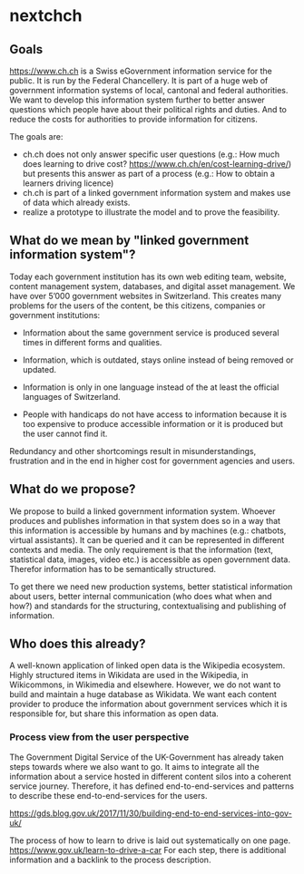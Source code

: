 # nextchch
## Goals

https://www.ch.ch is a Swiss eGovernment information service for the public. It is run by the Federal Chancellery. It is part of a huge web of government information systems of local, cantonal and federal authorities. We want to develop this information system further to better answer questions which people have about their political rights and duties. And to reduce the costs for authorities to provide information for citizens. 

The goals are: 

- ch.ch does not only answer specific user questions (e.g.: How much does learning to drive cost? https://www.ch.ch/en/cost-learning-drive/) but presents this answer as part of a process (e.g.: How to obtain a learners driving licence) 
-	ch.ch is part of a linked government information system and makes use of data which already exists. 
- realize a prototype to illustrate the model and to prove the feasibility. 

## What do we mean by "linked government information system"?

Today each government institution has its own web editing team, website, content management system, databases, and digital asset management. We have over 5’000 government websites in Switzerland. This creates many problems for the users of the content, be this citizens, companies or government institutions: 

-	Information about the same government service is produced several times in different forms and qualities. 

-	Information, which is outdated, stays online instead of being removed or updated.

- Information is only in one language instead of the at least the official languages of Switzerland. 

-	People with handicaps do not have access to information because it is too expensive to produce accessible information or it is produced but the user cannot find it. 

Redundancy and other shortcomings result in misunderstandings, frustration and in the end in higher cost for government agencies and users.

## What do we propose?

We propose to build a linked government information system. Whoever produces and publishes information in that system does so in a way that this information is accessible by humans and by machines (e.g.: chatbots, virtual assistants). It can be queried and it can be represented in different contexts and media. The only requirement is that the information (text, statistical data, images, video etc.) is accessible as open government data. Therefor information has to be semantically structured.

To get there we need new production systems, better statistical information about users, better internal communication (who does what when and how?) and standards for the structuring, contextualising and publishing of information. 

## Who does this already?

A well-known application of linked open data is the Wikipedia ecosystem. Highly structured items in Wikidata are used in the Wikipedia, in Wikicommons, in Wikimedia and elsewhere. However, we do not want to build and maintain a huge database as Wikidata. We want each content provider to produce the information about government services which it is responsible for, but share this information as open data. 

### Process view from the user perspective

The Government Digital Service of the UK-Government has already taken steps towards where we also want to go. It aims to integrate all the information about a service hosted in different content silos into a coherent service journey. Therefore, it has defined end-to-end-services and patterns to describe these end-to-end-services for the users.

https://gds.blog.gov.uk/2017/11/30/building-end-to-end-services-into-gov-uk/

The process of how to learn to drive is laid out systematically on one page. https://www.gov.uk/learn-to-drive-a-car
For each step, there is additional information and a backlink to the process description.
